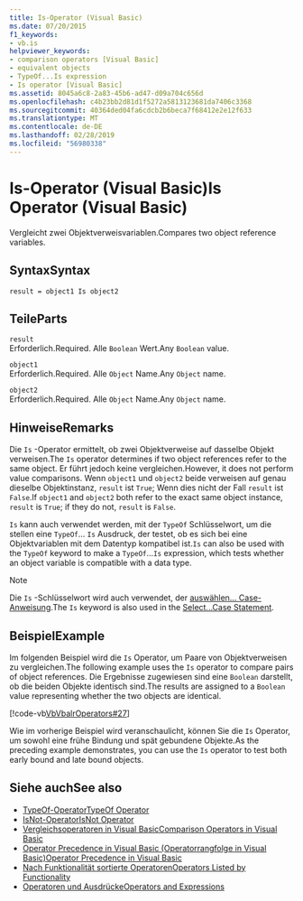 ```yaml
---
title: Is-Operator (Visual Basic)
ms.date: 07/20/2015
f1_keywords:
- vb.is
helpviewer_keywords:
- comparison operators [Visual Basic]
- equivalent objects
- TypeOf...Is expression
- Is operator [Visual Basic]
ms.assetid: 8045a6c8-2a83-45b6-ad47-d09a704c656d
ms.openlocfilehash: c4b23bb2d81d1f5272a5813123681da7406c3368
ms.sourcegitcommit: 40364ded04fa6cdcb2b6beca7f68412e2e12f633
ms.translationtype: MT
ms.contentlocale: de-DE
ms.lasthandoff: 02/28/2019
ms.locfileid: "56980338"
---
```

# <a name="is-operator-visual-basic"></a><span data-ttu-id="5b361-102">Is-Operator (Visual Basic)</span><span class="sxs-lookup"><span data-stu-id="5b361-102">Is Operator (Visual Basic)</span></span>
<span data-ttu-id="5b361-103">Vergleicht zwei Objektverweisvariablen.</span><span class="sxs-lookup"><span data-stu-id="5b361-103">Compares two object reference variables.</span></span>  
  
## <a name="syntax"></a><span data-ttu-id="5b361-104">Syntax</span><span class="sxs-lookup"><span data-stu-id="5b361-104">Syntax</span></span>  
  
```  
result = object1 Is object2  
```  
  
## <a name="parts"></a><span data-ttu-id="5b361-105">Teile</span><span class="sxs-lookup"><span data-stu-id="5b361-105">Parts</span></span>  
 `result`  
 <span data-ttu-id="5b361-106">Erforderlich.</span><span class="sxs-lookup"><span data-stu-id="5b361-106">Required.</span></span> <span data-ttu-id="5b361-107">Alle `Boolean` Wert.</span><span class="sxs-lookup"><span data-stu-id="5b361-107">Any `Boolean` value.</span></span>  
  
 `object1`  
 <span data-ttu-id="5b361-108">Erforderlich.</span><span class="sxs-lookup"><span data-stu-id="5b361-108">Required.</span></span> <span data-ttu-id="5b361-109">Alle `Object` Name.</span><span class="sxs-lookup"><span data-stu-id="5b361-109">Any `Object` name.</span></span>  
  
 `object2`  
 <span data-ttu-id="5b361-110">Erforderlich.</span><span class="sxs-lookup"><span data-stu-id="5b361-110">Required.</span></span> <span data-ttu-id="5b361-111">Alle `Object` Name.</span><span class="sxs-lookup"><span data-stu-id="5b361-111">Any `Object` name.</span></span>  
  
## <a name="remarks"></a><span data-ttu-id="5b361-112">Hinweise</span><span class="sxs-lookup"><span data-stu-id="5b361-112">Remarks</span></span>  
 <span data-ttu-id="5b361-113">Die `Is` -Operator ermittelt, ob zwei Objektverweise auf dasselbe Objekt verweisen.</span><span class="sxs-lookup"><span data-stu-id="5b361-113">The `Is` operator determines if two object references refer to the same object.</span></span> <span data-ttu-id="5b361-114">Er führt jedoch keine vergleichen.</span><span class="sxs-lookup"><span data-stu-id="5b361-114">However, it does not perform value comparisons.</span></span> <span data-ttu-id="5b361-115">Wenn `object1` und `object2` beide verweisen auf genau dieselbe Objektinstanz, `result` ist `True`; Wenn dies nicht der Fall `result` ist `False`.</span><span class="sxs-lookup"><span data-stu-id="5b361-115">If `object1` and `object2` both refer to the exact same object instance, `result` is `True`; if they do not, `result` is `False`.</span></span>  
  
 <span data-ttu-id="5b361-116">`Is` kann auch verwendet werden, mit der `TypeOf` Schlüsselwort, um die stellen eine `TypeOf`... `Is` Ausdruck, der testet, ob es sich bei eine Objektvariablen mit dem Datentyp kompatibel ist.</span><span class="sxs-lookup"><span data-stu-id="5b361-116">`Is` can also be used with the `TypeOf` keyword to make a `TypeOf`...`Is` expression, which tests whether an object variable is compatible with a data type.</span></span>  
  
> [!NOTE]
>  <span data-ttu-id="5b361-117">Die `Is` -Schlüsselwort wird auch verwendet, der [auswählen... Case-Anweisung](../../../visual-basic/language-reference/statements/select-case-statement.md).</span><span class="sxs-lookup"><span data-stu-id="5b361-117">The `Is` keyword is also used in the [Select...Case Statement](../../../visual-basic/language-reference/statements/select-case-statement.md).</span></span>  
  
## <a name="example"></a><span data-ttu-id="5b361-118">Beispiel</span><span class="sxs-lookup"><span data-stu-id="5b361-118">Example</span></span>  
 <span data-ttu-id="5b361-119">Im folgenden Beispiel wird die `Is` Operator, um Paare von Objektverweisen zu vergleichen.</span><span class="sxs-lookup"><span data-stu-id="5b361-119">The following example uses the `Is` operator to compare pairs of object references.</span></span> <span data-ttu-id="5b361-120">Die Ergebnisse zugewiesen sind eine `Boolean` darstellt, ob die beiden Objekte identisch sind.</span><span class="sxs-lookup"><span data-stu-id="5b361-120">The results are assigned to a `Boolean` value representing whether the two objects are identical.</span></span>  
  
 [!code-vb[VbVbalrOperators#27](~/samples/snippets/visualbasic/VS_Snippets_VBCSharp/VbVbalrOperators/VB/Class1.vb#27)]  
  
 <span data-ttu-id="5b361-121">Wie im vorherige Beispiel wird veranschaulicht, können Sie die `Is` Operator, um sowohl eine frühe Bindung und spät gebundene Objekte.</span><span class="sxs-lookup"><span data-stu-id="5b361-121">As the preceding example demonstrates, you can use the `Is` operator to test both early bound and late bound objects.</span></span>  
  
## <a name="see-also"></a><span data-ttu-id="5b361-122">Siehe auch</span><span class="sxs-lookup"><span data-stu-id="5b361-122">See also</span></span>
- [<span data-ttu-id="5b361-123">TypeOf-Operator</span><span class="sxs-lookup"><span data-stu-id="5b361-123">TypeOf Operator</span></span>](../../../visual-basic/language-reference/operators/typeof-operator.md)
- [<span data-ttu-id="5b361-124">IsNot-Operator</span><span class="sxs-lookup"><span data-stu-id="5b361-124">IsNot Operator</span></span>](../../../visual-basic/language-reference/operators/isnot-operator.md)
- [<span data-ttu-id="5b361-125">Vergleichsoperatoren in Visual Basic</span><span class="sxs-lookup"><span data-stu-id="5b361-125">Comparison Operators in Visual Basic</span></span>](../../../visual-basic/programming-guide/language-features/operators-and-expressions/comparison-operators.md)
- [<span data-ttu-id="5b361-126">Operator Precedence in Visual Basic (Operatorrangfolge in Visual Basic)</span><span class="sxs-lookup"><span data-stu-id="5b361-126">Operator Precedence in Visual Basic</span></span>](../../../visual-basic/language-reference/operators/operator-precedence.md)
- [<span data-ttu-id="5b361-127">Nach Funktionalität sortierte Operatoren</span><span class="sxs-lookup"><span data-stu-id="5b361-127">Operators Listed by Functionality</span></span>](../../../visual-basic/language-reference/operators/operators-listed-by-functionality.md)
- [<span data-ttu-id="5b361-128">Operatoren und Ausdrücke</span><span class="sxs-lookup"><span data-stu-id="5b361-128">Operators and Expressions</span></span>](../../../visual-basic/programming-guide/language-features/operators-and-expressions/index.md)
